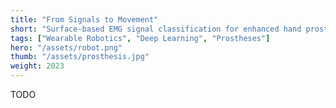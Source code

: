 ```yaml
---
title: "From Signals to Movement"
short: "Surface-based EMG signal classification for enhanced hand prosthesis control."
tags: ["Wearable Robotics", "Deep Learning", "Prostheses"]
hero: "/assets/robot.png"
thumb: "/assets/prosthesis.jpg"
weight: 2023
---
```


TODO